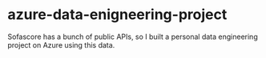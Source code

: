 # azure-data-enigneering-project
Sofascore has a bunch of public APIs, so I built a personal data engineering project on Azure using this data.
